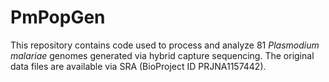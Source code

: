 # PmPopGen

This repository contains code used to process and analyze 81 <i>Plasmodium malariae</i> genomes generated via hybrid capture sequencing. The original data files are available via SRA (BioProject ID PRJNA1157442).
